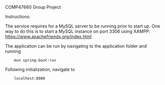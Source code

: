 COMP47660 Group Project

Instructions:

The service requires for a MySQL server to be running prior to start up. One way to do this is to start a MySQL instance on port 3306 using XAMPP: https://www.apachefriends.org/index.html

The application can be run by navigating to the application folder and running

```
    mvn spring-boot:run
```

Following initialization, navigate to 

```
    localhost:8080
```

